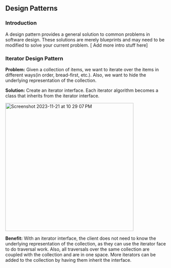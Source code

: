 ## Design Patterns

### Introduction

A design pattern provides a general solution to common problems in software design. These solutions are merely blueprints and may need to be modified to solve your current problem.  [ Add more intro stuff here]

### Iterator Design Pattern

**Problem:** Given a collection of items, we want to iterate over the items in different ways(in order, bread-first, etc.). Also, we want to hide the underlying representation of the collection.

**Solution:** Create an iterator interface. Each iterator algorithm becomes a class that inherits from the iterator interface.

<img width="400" alt="Screenshot 2023-11-21 at 10 29 07 PM" src="https://github.com/learning-software-engineering/learning-software-engineering.github.io/assets/97854264/1365cbc5-95b4-4138-9705-7608065a61a1">

**Benefit:** With an iterator interface, the client does not need to know the underlying representation of the collection, as they can use the iterator face to do traversal work. Also, all traversals over the same collection are coupled with the collection and are in one space. More iterators can be added to the collection by having them inherit the interface. 
